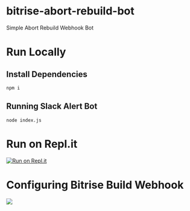 # bitrise-abort-rebuild-bot
Simple Abort Rebuild Webhook Bot

# Run Locally

## Install Dependencies

```npm i```

## Running Slack Alert Bot

```node index.js```

# Run on Repl.it

[![Run on Repl.it](https://repl.it/badge/github/DamienBitrise/bitrise-abort-rebuild-bot)](https://repl.it/github/DamienBitrise/bitrise-abort-rebuild-bot)

# Configuring Bitrise Build Webhook

![](images/webhook.png)



